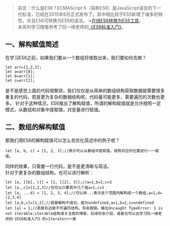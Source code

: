 > 前言：什么是ES6？ECMAScript 6（简称ES6）是JavaScript语言的下一代标准，已经在2015年6月正式发布了。其中相比较于ES5新增了诸多的特性，并且ES6可转换为ES5的语法。->[在线ES6转换为ES5工具](http://google.github.io/traceur-compiler/demo/repl.html#%0A)。  
> 本系列学习随笔参考了阮一峰老师的[《ES6标准入门》](http://es6.ruanyifeng.com/)。

## 一、解构赋值简述
在学习ES6之前，如果我们要从一个数组将值取出来，我们要如何去做？
```
let arr=[1,2,3];
let a=arr[0];
let b=arr[1];
let c=arr[2];
```
是不是感觉上面的代码很繁琐，我们仅仅是从简单的数组结构获取数据就需要很多重复的代码，若是更为复杂的数据结构呢，代码量可能更多，需要遍历的次数也更多。
针对于这种情况，ES6推出了解构赋值，所谓的解构赋值就是允许按照一定模式，从数组和对象中提取值，对变量进行赋值。
## 二、数组的解构赋值  
那我们用ES6的解构赋值可以怎么去优化简述中的例子呢？
```
let [a, b, c] = [1, 2, 3];//表示可以从数组中提取值，按照对应的位置进行一一赋值。
```
同样的效果，只需要一行代码，是不是更清晰与简洁。  
针对于更复杂的数组结构，也可以进行解析：  
```
let [a, [[b], c]] = [1, [[2], 3]];//a=1,b=2,c=3
let [a,,c]=[1,2,3]//也可以只要其中几个值a=1,c=3
let [a, ...d] = [1, 2, 3, 4];//可以用...表示这个范围内解构成一个数组,a=1,d=[2,3,4]
let [a,b,c]=[1,2];//若是解构不成功，值为undefined,a=1,b=2,c=undefined
let [a] = 1;//若是右边是不可遍历结构，将会报错。输出Uncaught TypeError: 1 is not iterable;iterable结构请关注我的博客，后续将会介绍，或者也可以去学习阮一峰老师的《ES6标准入门》的<Iterator>一章

```